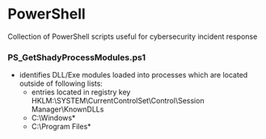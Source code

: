 # PowerShell
Collection of PowerShell scripts useful for cybersecurity incident response 

### PS_GetShadyProcessModules.ps1

- identifies DLL/Exe modules loaded into processes which are located outside of following lists:
  - entries located in registry key HKLM:\SYSTEM\CurrentControlSet\Control\Session Manager\KnownDLLs 
  - C:\Windows\*
  - C:\Program Files\*
